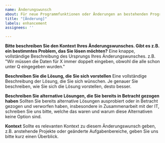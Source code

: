 ```yaml
---
name: Änderungswunsch
about: Für neue Programmfunktionen oder Änderungen an bestehenden Programmfunktionen.
title: "[Änderung]"
labels: enhancement
assignees: ''

---
```


**Bitte beschreiben Sie den Kontext Ihres Änderungswunsches. Gibt es z.B. ein bestimmtes Problem, das Sie lösen möchten?**
Eine knappe, vollständige Beschreibung des Ursprungs Ihres Änderungswunsches. z.B. "Wir müssen die Daten für X immer doppelt eingeben, obwohl die alle schon unter Q eingegeben wurden."

**Beschreiben Sie die Lösung, die Sie sich vorstellen**
Eine vollständige Beschreibung der Lösung, die Sie sich wünschen. Je genauer Sie beschreiben, wie Sie sich die Lösung vorstellen, desto besser.

**Beschreiben Sie alternative Lösungen, die Sie bereits in Betracht gezogen haben**
Sollten Sie bereits alternative Lösungen ausprobiert oder in Betracht gezogen und verworfen haben, insbesondere in Zusammenarbeit mit der IT, schreiben Sie uns bitte, welche das waren und warum diese Alternativen keine Option sind.

**Kontext**
Sollte es relevanten Kontext zu diesem Änderungswunsch geben, z.B. anstehende Projekte oder geänderte Aufgabenbereiche, geben Sie uns bitte kurz einen Überblick.
